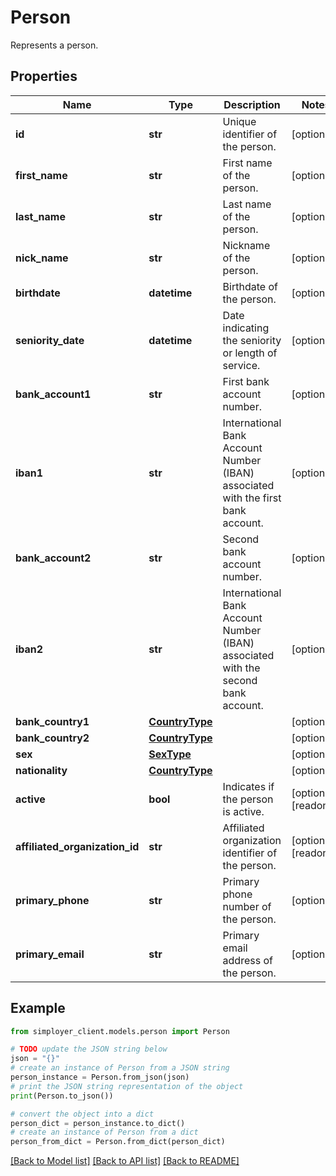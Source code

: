 # Person

Represents a person.

## Properties

Name | Type | Description | Notes
------------ | ------------- | ------------- | -------------
**id** | **str** | Unique identifier of the person. | [optional] 
**first_name** | **str** | First name of the person. | [optional] 
**last_name** | **str** | Last name of the person. | [optional] 
**nick_name** | **str** | Nickname of the person. | [optional] 
**birthdate** | **datetime** | Birthdate of the person. | [optional] 
**seniority_date** | **datetime** | Date indicating the seniority or length of service. | [optional] 
**bank_account1** | **str** | First bank account number. | [optional] 
**iban1** | **str** | International Bank Account Number (IBAN) associated with the first bank account. | [optional] 
**bank_account2** | **str** | Second bank account number. | [optional] 
**iban2** | **str** | International Bank Account Number (IBAN) associated with the second bank account. | [optional] 
**bank_country1** | [**CountryType**](CountryType.md) |  | [optional] 
**bank_country2** | [**CountryType**](CountryType.md) |  | [optional] 
**sex** | [**SexType**](SexType.md) |  | [optional] 
**nationality** | [**CountryType**](CountryType.md) |  | [optional] 
**active** | **bool** | Indicates if the person is active. | [optional] [readonly] 
**affiliated_organization_id** | **str** | Affiliated organization identifier of the person. | [optional] [readonly] 
**primary_phone** | **str** | Primary phone number of the person. | [optional] 
**primary_email** | **str** | Primary email address of the person. | [optional] 

## Example

```python
from simployer_client.models.person import Person

# TODO update the JSON string below
json = "{}"
# create an instance of Person from a JSON string
person_instance = Person.from_json(json)
# print the JSON string representation of the object
print(Person.to_json())

# convert the object into a dict
person_dict = person_instance.to_dict()
# create an instance of Person from a dict
person_from_dict = Person.from_dict(person_dict)
```
[[Back to Model list]](../README.md#documentation-for-models) [[Back to API list]](../README.md#documentation-for-api-endpoints) [[Back to README]](../README.md)


